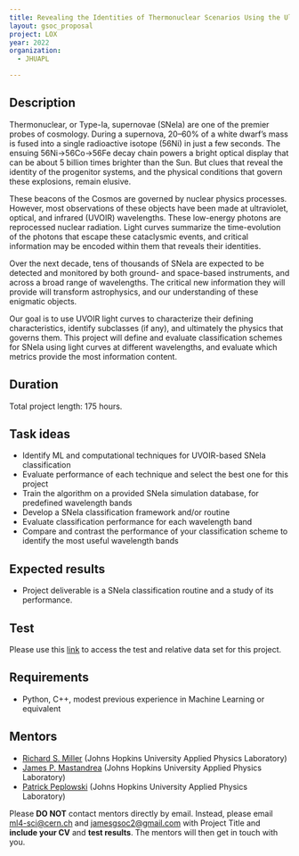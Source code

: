 ```yaml
---
title: Revealing the Identities of Thermonuclear Scenarios Using the Ultraviolet, Optical, and Infrared (UVOIR) Light Curves of Type-Ia Supernovae
layout: gsoc_proposal
project: LOX
year: 2022
organization:
  - JHUAPL

---
```


## Description

Thermonuclear, or Type-Ia, supernovae (SNeIa) are one of the premier probes of cosmology. During a supernova, 20–60% of a white dwarf’s mass is fused into a single radioactive isotope (56Ni) in just a few seconds. The ensuing 56Ni→56Co→56Fe decay chain powers a bright optical display that can be about 5 billion times brighter than the Sun. But clues that reveal the identity of the progenitor systems, and the physical conditions that govern these explosions, remain elusive.

These beacons of the Cosmos are governed by nuclear physics processes. However, most observations of these objects have been made at ultraviolet, optical, and infrared (UVOIR) wavelengths. These low-energy photons are reprocessed nuclear radiation. Light curves summarize the time-evolution of the photons that escape these cataclysmic events, and critical information may be encoded within them that reveals their identities.

Over the next decade, tens of thousands of SNeIa are expected to be detected and monitored by both ground- and space-based instruments, and across a broad range of wavelengths. The critical new information they will provide will transform astrophysics, and our understanding of these enigmatic objects.

Our goal is to use UVOIR light curves to characterize their defining characteristics, identify subclasses (if any), and ultimately the physics that governs them. This project will define and evaluate classification schemes for SNeIa using light curves at different wavelengths, and evaluate which metrics provide the most information content.


## Duration

Total project length: 175 hours.


## Task ideas
 * Identify ML and computational techniques for UVOIR-based SNeIa classification
 * Evaluate performance of each technique and select the best one for this project
 * Train the algorithm on a provided SNeIa simulation database, for predefined wavelength bands
 * Develop a SNeIa classification framework and/or routine
 * Evaluate classification performance for each wavelength band
 * Compare and contrast the performance of your classification scheme to identify the most useful wavelength bands 


## Expected results
 * Project deliverable is a SNeIa classification routine and a study of its performance. 

## Test

Please use this [link](https://github.com/ML4SCI/ML4SCI_GSoC/tree/main/LOX) to access the test and relative data set for this project.

## Requirements
 * Python, C++, modest previous experience in Machine Learning or equivalent 

## Mentors
  * [Richard S. Miller](mailto:ml4-sci@cern.ch) (Johns Hopkins University Applied Physics Laboratory)
  * [James P. Mastandrea](mailto:ml4-sci@cern.ch) (Johns Hopkins University Applied Physics Laboratory)
  * [Patrick Peplowski](mailto:ml4-sci@cern.ch) (Johns Hopkins University Applied Physics Laboratory)

Please **DO NOT** contact mentors directly by email. Instead, please email [ml4-sci@cern.ch](mailto:ml4-sci@cern.ch) and [jamesgsoc2@gmail.com](jamesgsoc2@gmail.com) with Project Title and **include your CV** and **test results**. The mentors will then get in touch with you.

  